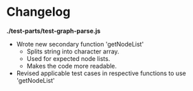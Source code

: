 # Changelog

**./test-parts/test-graph-parse.js**
* Wrote new secondary function 'getNodeList'
	* Splits string into character array.
	* Used for expected node lists.
	* Makes the code more readable.
* Revised applicable test cases in respective functions to use 'getNodeList'